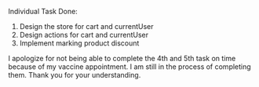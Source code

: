 Individual Task Done:
1. Design the store for cart and currentUser
2. Design actions for cart and currentUser
3. Implement marking product discount

I apologize for not being able to complete the 4th and 5th task on time because of my vaccine appointment.
I am still in the process of completing them.
Thank you for your understanding.